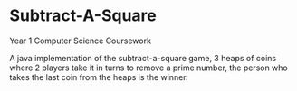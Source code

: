 # Subtract-A-Square
Year 1 Computer Science Coursework


A java implementation of the subtract-a-square game, 3 heaps of coins where 2 players take it in turns to remove a prime number, the person who takes the last coin from the heaps is the winner.
